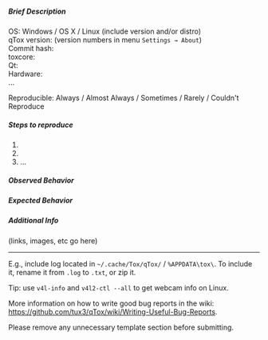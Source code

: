 ##### Brief Description

OS: Windows / OS X / Linux (include version and/or distro)  
qTox version: (version numbers in menu `Settings → About`)  
Commit hash:  
toxcore:  
Qt:  
Hardware:  
…

Reproducible: Always / Almost Always / Sometimes / Rarely / Couldn't Reproduce

##### Steps to reproduce

1. 
2. 
3. …

##### Observed Behavior


##### Expected Behavior


##### Additional Info
(links, images, etc go here)

----

E.g., include log located in `~/.cache/Tox/qTox/` / `%APPDATA\tox\`.
To include it, rename it from `.log` to `.txt`, or zip it.

Tip: use `v4l-info` and `v4l2-ctl --all` to get webcam info on Linux.

More information on how to write good bug reports in the wiki:
https://github.com/tux3/qTox/wiki/Writing-Useful-Bug-Reports.

Please remove any unnecessary template section before submitting.
